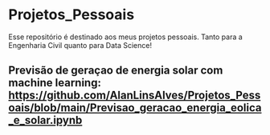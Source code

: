 # Projetos_Pessoais

Esse repositório é destinado aos meus projetos pessoais. Tanto para a Engenharia Civil quanto para Data Science!

## Previsão de geraçao de energia solar com machine learning: https://github.com/AlanLinsAlves/Projetos_Pessoais/blob/main/Previsao_geracao_energia_eolica_e_solar.ipynb

